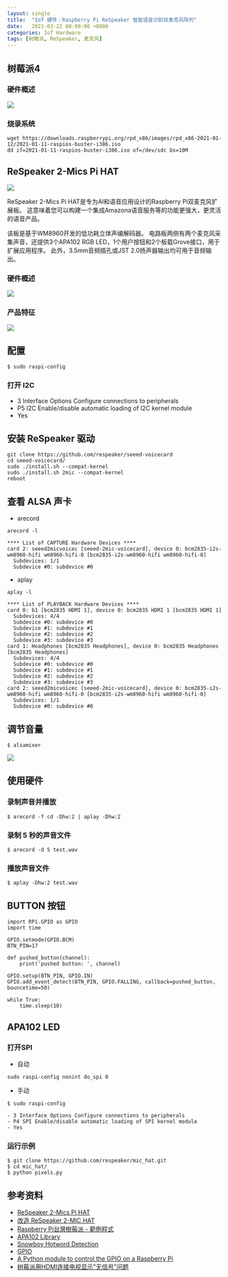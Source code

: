 ```yaml
---
layout: single
title:  "IoT 硬件：Raspberry Pi ReSpeaker 智能语音识别双麦克风阵列"
date:   2021-03-22 00:00:00 +0800
categories: IoT Hardware
tags: [树莓派, ReSpeaker, 麦克风]
---
```


## 树莓派4
### 硬件概述
![](/images/2021/hardware/raspberry-pi-4.png)

### 烧录系统
```shell
wget https://downloads.raspberrypi.org/rpd_x86/images/rpd_x86-2021-01-12/2021-01-11-raspios-buster-i386.iso
dd if=2021-01-11-raspios-buster-i386.iso of=/dev/sdc bs=10M
```

## ReSpeaker 2-Mics Pi HAT
![](/images/2021/hardware/respeaker2-mics-pi-hat1.jpg)

ReSpeaker 2-Mics Pi HAT是专为AI和语音应用设计的Raspberry Pi双麦克风扩展板。 这意味着您可以构建一个集成Amazona语音服务等的功能更强大，更灵活的语音产品。

该板是基于WM8960开发的低功耗立体声编解码器。 电路板两侧有两个麦克风采集声音，还提供3个APA102 RGB LED，1个用户按钮和2个板载Grove接口，用于扩展应用程序。 此外，3.5mm音频插孔或JST 2.0扬声器输出均可用于音频输出。

### 硬件概述
![](/images/2021/hardware/mic_hatv1.0.png)

### 产品特征
![](/images/2021/hardware/respeaker2-mics-pi-hat2.jpg)

## 配置
```shell
$ sudo raspi-config
```
### 打开 I2C
- 3 Interface Options Configure connections to peripherals
- P5 I2C Enable/disable automatic loading of I2C kernel module
- Yes

## 安装 ReSpeaker 驱动
```shell
git clone https://github.com/respeaker/seeed-voicecard
cd seeed-voicecard/
sudo ./install.sh --compat-kernel
sudo ./install.sh 2mic --compat-kernel
reboot
```

## 查看 ALSA 声卡
* arecord
```shell
arecord -l
```
```shell
**** List of CAPTURE Hardware Devices ****
card 2: seeed2micvoicec [seeed-2mic-voicecard], device 0: bcm2835-i2s-wm8960-hifi wm8960-hifi-0 [bcm2835-i2s-wm8960-hifi wm8960-hifi-0]
  Subdevices: 1/1
  Subdevice #0: subdevice #0
```

* aplay
```shell
aplay -l
```
```shell
**** List of PLAYBACK Hardware Devices ****
card 0: b1 [bcm2835 HDMI 1], device 0: bcm2835 HDMI 1 [bcm2835 HDMI 1]
  Subdevices: 4/4
  Subdevice #0: subdevice #0
  Subdevice #1: subdevice #1
  Subdevice #2: subdevice #2
  Subdevice #3: subdevice #3
card 1: Headphones [bcm2835 Headphones], device 0: bcm2835 Headphones [bcm2835 Headphones]
  Subdevices: 4/4
  Subdevice #0: subdevice #0
  Subdevice #1: subdevice #1
  Subdevice #2: subdevice #2
  Subdevice #3: subdevice #3
card 2: seeed2micvoicec [seeed-2mic-voicecard], device 0: bcm2835-i2s-wm8960-hifi wm8960-hifi-0 [bcm2835-i2s-wm8960-hifi wm8960-hifi-0]
  Subdevices: 1/1
  Subdevice #0: subdevice #0
```

## 调节音量
```shell
$ alsamixer
```
![](/images/2021/hardware/respeaker2-alsamixer.png)

## 使用硬件
### 录制声音并播放
```shell 
$ arecord -f cd -Dhw:2 | aplay -Dhw:2
```

### 录制 5 秒的声音文件
```shell
$ arecord -d 5 test.wav
```

### 播放声音文件
```shell
$ aplay -Dhw:2 test.wav
```

## BUTTON 按钮
```shell
import RPi.GPIO as GPIO
import time

GPIO.setmode(GPIO.BCM)
BTN_PIN=17

def pushed_button(channel):
    print('pushed button: ', channel)

GPIO.setup(BTN_PIN, GPIO.IN)
GPIO.add_event_detect(BTN_PIN, GPIO.FALLING, callback=pushed_button, bouncetime=50)

while True:
    time.sleep(10)
```

## APA102 LED
### 打开SPI
* 自动
```shell
sudo raspi-config nonint do_spi 0
```

* 手动
```shell
$ sudo raspi-config
```
    - 3 Interface Options Configure connections to peripherals
    - P4 SPI Enable/disable automatic loading of SPI kernel module
    - Yes

### 运行示例
```shell
$ git clone https://github.com/respeaker/mic_hat.git
$ cd mic_hat/
$ python pixels.py
```

## 参考资料
* [ReSpeaker 2-Mics Pi HAT](https://wiki.seeedstudio.com/cn/ReSpeaker_2_Mics_Pi_HAT/)
* [改造 ReSpeaker 2-MIC HAT](https://www.slideshare.net/raspberrypi-tw/respeaker-2mic-hat-109144010)
* [Raspberry Pi台灣樹莓派 - 範例程式](https://www.raspberrypi.com.tw/tag/範例程式/)
* [APA102 Library](https://pypi.org/project/apa102/)
* [Snowboy Hotword Detection](https://github.com/kitt-ai/snowboy)
* [GPIO](https://www.raspberrypi.org/documentation/usage/gpio/README.md)
* [A Python module to control the GPIO on a Raspberry Pi](https://sourceforge.net/p/raspberry-gpio-python/wiki/BasicUsage/)
* [树莓派用HDMI连接电视显示"无信号"问题](https://www.jianshu.com/p/c022c6f28c3a)
